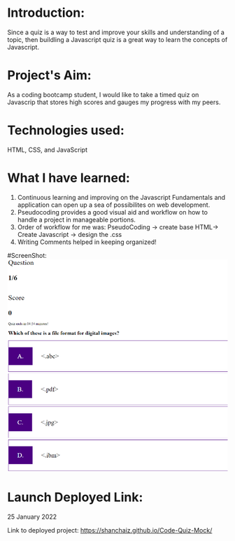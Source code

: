 # Introduction:

Since a quiz is a way to test and improve your skills and understanding of a topic,
then buildling a Javascript quiz is a great way to learn the concepts of Javascript. 

# Project's Aim:

As a coding bootcamp student, I would like to take a timed quiz on Javascrip that stores high scores and gauges my progress with my peers. 

# Technologies used:

HTML, CSS, and JavaScript

# What I have learned:

1. Continuous learning and improving on the Javascript Fundamentals and application can open up a sea of possibilites on web development.
2. Pseudocoding provides a good visual aid and workflow on how to handle a project in manageable portions.
3. Order of workflow for me was: PseudoCoding -> create base HTML-> Create Javascript -> design the .css
4. Writing Comments helped in keeping organized!


#ScreenShot:
![Code Quiz](./Assets/CodeQuizScreenshot.png)

# Launch Deployed Link:
25 January 2022

Link to deployed project: https://shanchaiz.github.io/Code-Quiz-Mock/